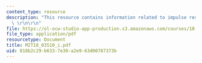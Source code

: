 ```yaml
---
content_type: resource
description: "This resource contains information related to impulse response and convolution.\
  \ \r\n\r\n"
file: https://ol-ocw-studio-app-production.s3.amazonaws.com/courses/18-03-differential-equations-spring-2010/818b2c29b6337e30a2e963d00787373b_MIT18_03S10_i.pdf
file_type: application/pdf
resourcetype: Document
title: MIT18_03S10_i.pdf
uid: 818b2c29-b633-7e30-a2e9-63d00787373b
---
```

